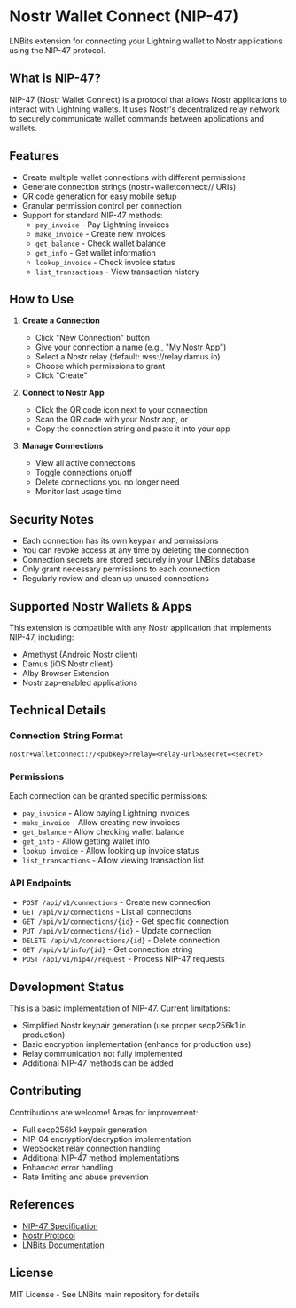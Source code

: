 # Nostr Wallet Connect (NIP-47)

LNBits extension for connecting your Lightning wallet to Nostr applications using the NIP-47 protocol.

## What is NIP-47?

NIP-47 (Nostr Wallet Connect) is a protocol that allows Nostr applications to interact with Lightning wallets. It uses Nostr's decentralized relay network to securely communicate wallet commands between applications and wallets.

## Features

- Create multiple wallet connections with different permissions
- Generate connection strings (nostr+walletconnect:// URIs)
- QR code generation for easy mobile setup
- Granular permission control per connection
- Support for standard NIP-47 methods:
  - `pay_invoice` - Pay Lightning invoices
  - `make_invoice` - Create new invoices
  - `get_balance` - Check wallet balance
  - `get_info` - Get wallet information
  - `lookup_invoice` - Check invoice status
  - `list_transactions` - View transaction history

## How to Use

1. **Create a Connection**
   - Click "New Connection" button
   - Give your connection a name (e.g., "My Nostr App")
   - Select a Nostr relay (default: wss://relay.damus.io)
   - Choose which permissions to grant
   - Click "Create"

2. **Connect to Nostr App**
   - Click the QR code icon next to your connection
   - Scan the QR code with your Nostr app, or
   - Copy the connection string and paste it into your app

3. **Manage Connections**
   - View all active connections
   - Toggle connections on/off
   - Delete connections you no longer need
   - Monitor last usage time

## Security Notes

- Each connection has its own keypair and permissions
- You can revoke access at any time by deleting the connection
- Connection secrets are stored securely in your LNBits database
- Only grant necessary permissions to each connection
- Regularly review and clean up unused connections

## Supported Nostr Wallets & Apps

This extension is compatible with any Nostr application that implements NIP-47, including:

- Amethyst (Android Nostr client)
- Damus (iOS Nostr client)
- Alby Browser Extension
- Nostr zap-enabled applications

## Technical Details

### Connection String Format

```
nostr+walletconnect://<pubkey>?relay=<relay-url>&secret=<secret>
```

### Permissions

Each connection can be granted specific permissions:

- `pay_invoice` - Allow paying Lightning invoices
- `make_invoice` - Allow creating new invoices
- `get_balance` - Allow checking wallet balance
- `get_info` - Allow getting wallet info
- `lookup_invoice` - Allow looking up invoice status
- `list_transactions` - Allow viewing transaction list

### API Endpoints

- `POST /api/v1/connections` - Create new connection
- `GET /api/v1/connections` - List all connections
- `GET /api/v1/connections/{id}` - Get specific connection
- `PUT /api/v1/connections/{id}` - Update connection
- `DELETE /api/v1/connections/{id}` - Delete connection
- `GET /api/v1/info/{id}` - Get connection string
- `POST /api/v1/nip47/request` - Process NIP-47 requests

## Development Status

This is a basic implementation of NIP-47. Current limitations:

- Simplified Nostr keypair generation (use proper secp256k1 in production)
- Basic encryption implementation (enhance for production use)
- Relay communication not fully implemented
- Additional NIP-47 methods can be added

## Contributing

Contributions are welcome! Areas for improvement:

- Full secp256k1 keypair generation
- NIP-04 encryption/decryption implementation
- WebSocket relay connection handling
- Additional NIP-47 method implementations
- Enhanced error handling
- Rate limiting and abuse prevention

## References

- [NIP-47 Specification](https://github.com/nostr-protocol/nips/blob/master/47.md)
- [Nostr Protocol](https://nostr.com)
- [LNBits Documentation](https://docs.lnbits.org)

## License

MIT License - See LNBits main repository for details
